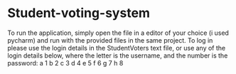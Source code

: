 # Student-voting-system
To run the application, simply open the file in a editor of your choice (i used pycharm) and run with the provided files in the same project.
To log in please use the login details in the StudentVoters text file, or use any of the login details below, where the letter is the username, and the number is the password:
      a 1
      b 2
      c 3
      d 4
      e 5
      f 6
      g 7
      h 8
